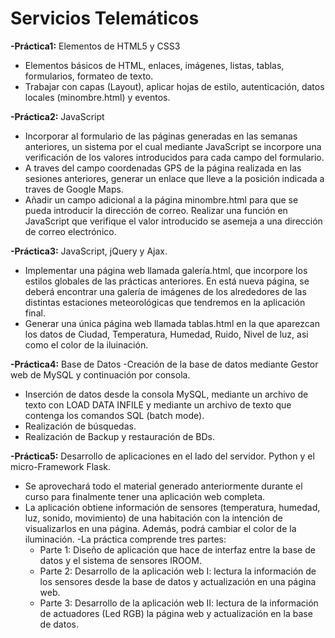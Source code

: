 # Servicios Telemáticos

**-Práctica1:** Elementos de HTML5 y CSS3
- Elementos básicos de HTML, enlaces, imágenes, listas, tablas, formularios, formateo de texto.
- Trabajar con capas (Layout), aplicar hojas de estilo, autenticación, datos locales (minombre.html) y eventos.

**-Práctica2:** JavaScript
- Incorporar al formulario de las páginas generadas en las semanas anteriores, un sistema por el cual mediante JavaScript se incorpore una verificación de los valores introducidos para cada campo del formulario.
- A traves del campo coordenadas GPS de la página realizada en las sesiones anteriores, generar un
enlace que lleve a la posición indicada a traves de Google Maps.
- Añadir un campo adicional a la página minombre.html para que se pueda introducir la dirección de
correo. Realizar una función en JavaScript que verifique el valor introducido se asemeja a una
dirección de correo electrónico.

**-Práctica3:** JavaScript, jQuery y Ajax.
- Implementar una página web llamada galería.html, que incorpore los estilos globales de las prácticas anteriores. En está nueva página, se deberá encontrar una galería de imágenes de los alrededores de las distintas estaciones meteorológicas que tendremos en la aplicación final.
- Generar una única página web llamada tablas.html en la que aparezcan los datos de Ciudad, Temperatura, Humedad, Ruido, Nivel de luz, asi como el color de la iluinación.

**-Práctica4:** Base de Datos
-Creación de la base de datos mediante Gestor web de MySQL y continuación por consola.
- Inserción de datos desde la consola MySQL, mediante un archivo de texto con LOAD DATA INFILE y mediante un archivo de texto que contenga los comandos SQL (batch mode).
- Realización de búsquedas.
- Realización de Backup y restauración de BDs.

**-Práctica5:** Desarrollo de aplicaciones en el lado del servidor. Python y el micro-Framework Flask.
- Se aprovechará todo el material generado anteriormente durante el curso para finalmente tener una aplicación web completa.
- La aplicación obtiene información de sensores (temperatura, humedad, luz, sonido, movimiento) de una habitación con la intención de visualizarlos en una página. Además, podrá cambiar el color de la iluminación.
-La práctica comprende tres partes:
  - Parte 1: Diseño de aplicación que hace de interfaz entre la base de datos y el sistema de
sensores IROOM.
  - Parte 2: Desarrollo de la aplicación web I: lectura la información de los sensores desde la base
de datos y actualización en una página web.
  - Parte 3: Desarrollo de la aplicación web II: lectura de la información de actuadores (Led RGB)
la página web y actualización en la base de datos.

